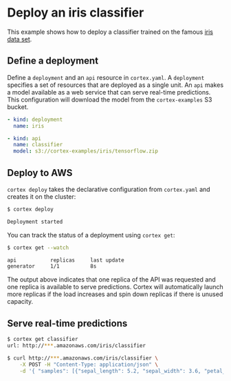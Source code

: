 # Deploy an iris classifier

This example shows how to deploy a classifier trained on the famous [iris data set](https://archive.ics.uci.edu/ml/datasets/iris).

## Define a deployment

Define a `deployment` and an `api` resource in `cortex.yaml`. A `deployment` specifies a set of resources that are deployed as a single unit. An `api` makes a model available as a web service that can serve real-time predictions. This configuration will download the model from the `cortex-examples` S3 bucket.

```yaml
- kind: deployment
  name: iris

- kind: api
  name: classifier
  model: s3://cortex-examples/iris/tensorflow.zip
```

## Deploy to AWS

`cortex deploy` takes the declarative configuration from `cortex.yaml` and creates it on the cluster:

```bash
$ cortex deploy

Deployment started
```

You can track the status of a deployment using `cortex get`:

```bash
$ cortex get --watch

api           replicas     last update
generator     1/1          8s
```

The output above indicates that one replica of the API was requested and one replica is available to serve predictions. Cortex will automatically launch more replicas if the load increases and spin down replicas if there is unused capacity.

## Serve real-time predictions

```bash
$ cortex get classifier
url: http://***.amazonaws.com/iris/classifier

$ curl http://***.amazonaws.com/iris/classifier \
    -X POST -H "Content-Type: application/json" \
    -d '{ "samples": [{"sepal_length": 5.2, "sepal_width": 3.6, "petal_length": 1.4, "petal_width": 0.3}]}'
```
